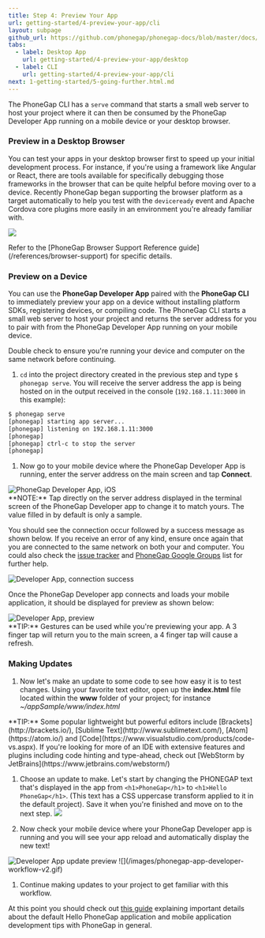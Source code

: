 ```yaml
---
title: Step 4: Preview Your App
url: getting-started/4-preview-your-app/cli
layout: subpage
github_url: https://github.com/phonegap/phonegap-docs/blob/master/docs/1-getting-started/4-preview-your-app/2-cli.html.md
tabs:
  - label: Desktop App
    url: getting-started/4-preview-your-app/desktop
  - label: CLI
    url: getting-started/4-preview-your-app/cli
next: 1-getting-started/5-going-further.html.md
---
```


The PhoneGap CLI has a `serve` command that starts a small web server to host your project where it can then be consumed by the PhoneGap Developer App running on a mobile device or your desktop browser.

### Preview in a Desktop Browser

You can test your apps in your desktop browser first to speed up your initial development process. For instance, if you're using a framework like Angular or React, there are tools available for specifically debugging those frameworks in the browser that can be quite helpful before moving over to a device. Recently PhoneGap began supporting the browser platform as a target automatically to help you test with the `deviceready` event and Apache Cordova core plugins more easily in an environment you're already familiar with.

  ![](/images/browser-support/browser-debug.png)

<div class="alert--info">Refer to the [PhoneGap Browser Support Reference guide](/references/browser-support) for specific details.</div>

### Preview on a Device

You can use the **PhoneGap Developer App** paired with the **PhoneGap CLI** to immediately preview your app on a device without installing platform SDKs, registering devices, or compiling code. The PhoneGap CLI starts a small web server to host your project and returns the server address for you to pair with from the PhoneGap Developer App running on your mobile device.

<div class="alert--warning">Double check to ensure you're running your device and computer on the same network before continuing. </div>

1. `cd` into the project directory created in the previous step and type `$ phonegap serve`. You will receive the server address the app is being hosted on in the output received in the console (`192.168.1.11:3000` in this example):

  ```sh
  $ phonegap serve
  [phonegap] starting app server...
  [phonegap] listening on 192.168.1.11:3000
  [phonegap]
  [phonegap] ctrl-c to stop the server
  [phonegap]
  ```

1. Now go to your mobile device where the PhoneGap Developer App is running, enter the server address on the main screen and tap **Connect**.

  <img class="mobile-image" src="/images/dev-app-enter-add.png" alt="PhoneGap Developer App, iOS"/>

  <div class="alert--info"> **NOTE:** Tap directly on the server address displayed in the terminal screen of the PhoneGap Developer app to change it to match yours. The value filled in by default is only a sample. </div>

  You should see the connection occur followed by a success message as shown below. If you receive an error of any kind, ensure once again that you are connected to the same network on both your  and computer. You could also check the [issue tracker](https://github.com/phonegap/phonegap-app-developer/issues) and [PhoneGap Google Groups](https://groups.google.com/forum/#!forum/phonegap) list for further help.

  <img class="mobile-image" src="/images/dev-app-success.jpg" alt="Developer App, connection success"/>

  Once the PhoneGap Developer app connects and loads your mobile application, it should be displayed for preview as shown below:

  <img class="mobile-image" src="/images/dev-app-preview.jpg" alt="Developer App, preview"/>

  <div class="alert--tip"> **TIP:** Gestures can be used while you're previewing your app. A 3 finger tap will return you to the main screen, a 4 finger tap will cause a refresh. </div>

  ### Making Updates

1. Now let's make an update to some code to see how easy it is to test changes. Using your favorite text editor, open up the **index.html** file located within the **www** folder of your project; for instance *~/appSample/www/index.html*

 <div class="alert--tip"> **TIP:** Some popular lightweight  but powerful editors include [Brackets](http://brackets.io/), [Sublime Text](http://www.sublimetext.com/), [Atom](https://atom.io/) and [Code](https://www.visualstudio.com/products/code-vs.aspx). If you're looking for more of an IDE with extensive features and plugins including code hinting and type-ahead, check out [WebStorm by JetBrains](https://www.jetbrains.com/webstorm/)</div>

1. Choose an update to make. Let's start by changing the PHONEGAP text that's displayed in the app from `<h1>PhoneGap</h1>` to `<h1>Hello PhoneGap</h1>`. (This text has a CSS uppercase transform applied to it in the default project). Save it when you're finished and move on to the next step.
  ![](/images/editor.jpg)

1. Now check your mobile device where your PhoneGap Developer app is running and you will see your app reload and automatically display the new text!

  <img class="mobile-image" src="/images/dev-app-code-update.jpg" alt="Developer App update preview"/>
  ![](/images/phonegap-app-developer-workflow-v2.gif)

1. Continue making updates to your project to get familiar with this workflow.

  At this point you should check out [this guide](/develop/hello-world-explained) explaining important details about the default Hello PhoneGap application and mobile application development tips with PhoneGap in general.
